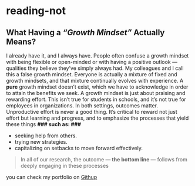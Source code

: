 # reading-not
## What Having a ***“Growth Mindset”*** Actually Means?
I already have it, and I always have. People often confuse a growth mindset with being flexible or open-minded or with having a positive outlook — qualities they believe they’ve simply always had. My colleagues and I call this a false growth mindset. Everyone is actually a mixture of fixed and growth mindsets, and that mixture continually evolves with experience. A **pure** growth mindset doesn’t exist, which we have to acknowledge in order to attain the benefits we seek.
A growth mindset is just about praising and rewarding effort. This isn’t true for students in schools, and it’s not true for employees in organizations. In both settings, outcomes matter. Unproductive effort is never a good thing. It’s critical to reward not just effort but learning and progress, and to emphasize the processes that yield these things
**### such as: ###**
- seeking help from others.
- trying new strategies.
- capitalizing on setbacks to move forward effectively. 
> In all of our research, the outcome **— the bottom line —** follows from deeply engaging in these processes


you can check my portfolio on [Githup](https://github.com/ayazahra)
